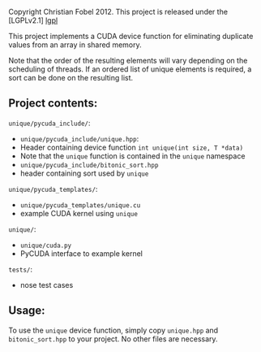 Copyright Christian Fobel 2012.
This project is released under the [LGPLv2.1] [lgpl]

This project implements a CUDA device function for eliminating
duplicate values from an array in shared memory.

Note that the order of the resulting elements will vary depending on
the scheduling of threads.  If an ordered list of unique elements is
required, a sort can be done on the resulting list.


Project contents:
-----------------

`unique/pycuda_include/`:

 * `unique/pycuda_include/unique.hpp`:
  * Header containing device function `int unique(int size, T *data)`
  * Note that the `unique` function is contained in the `unique`
    namespace
 * `unique/pycuda_include/bitonic_sort.hpp`
  * header containing sort used by `unique`

`unique/pycuda_templates/`:

 * `unique/pycuda_templates/unique.cu`
  * example CUDA kernel using `unique`

`unique/`:

 * `unique/cuda.py`
  * PyCUDA interface to example kernel

`tests/`:
 * nose test cases


Usage:
------

To use the `unique` device function, simply copy `unique.hpp` and
`bitonic_sort.hpp` to your project.  No other files are necessary.

[lgpl]: http://www.gnu.org/licenses/lgpl-2.1.html
